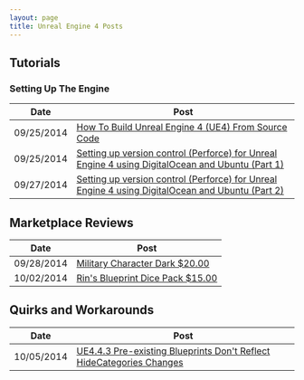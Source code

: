 ```yaml
---
layout: page
title: Unreal Engine 4 Posts
---
```


## Tutorials

### Setting Up The Engine

Date | Post
--- | ---
09/25/2014 | [How To Build Unreal Engine 4 (UE4) From Source Code](/2014/09/25/Build-Source/)
09/25/2014 | [Setting up version control (Perforce) for Unreal Engine 4 using DigitalOcean and Ubuntu (Part 1)](/2014/09/25/Setup-Perforce-Digital/)
09/27/2014 | [Setting up version control (Perforce) for Unreal Engine 4 using DigitalOcean and Ubuntu (Part 2)](/2014/09/27/Setup-Perforce-Digital-Part2/)

## Marketplace Reviews

Date | Post
--- | ---
09/28/2014 | [Military Character Dark $20.00](/2014/09/28/UE4Marketplace-MilCharDark)
10/02/2014 | [Rin's Blueprint Dice Pack $15.00](/2014/10/02/UE4Marketplace-RinDice)

## Quirks and Workarounds

Date | Post
--- | ---
10/05/2014 | [UE4.4.3 Pre-existing Blueprints Don't Reflect HideCategories Changes](/2014/10/05/UE44-BP-HideCategories)